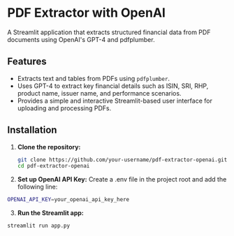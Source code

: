 # PDF Extractor with OpenAI

A Streamlit application that extracts structured financial data from PDF documents using OpenAI's GPT-4 and pdfplumber.

## Features
- Extracts text and tables from PDFs using `pdfplumber`.
- Uses GPT-4 to extract key financial details such as ISIN, SRI, RHP, product name, issuer name, and performance scenarios.
- Provides a simple and interactive Streamlit-based user interface for uploading and processing PDFs.

## Installation

1. **Clone the repository:**  
   ```bash
   git clone https://github.com/your-username/pdf-extractor-openai.git
   cd pdf-extractor-openai

2. **Set up OpenAI API Key:**
  Create a .env file in the project root and add the following line:
  ```bash
  OPENAI_API_KEY=your_openai_api_key_here
  ```

3. **Run the Streamlit app:**
  ```bash
  streamlit run app.py
  ```
